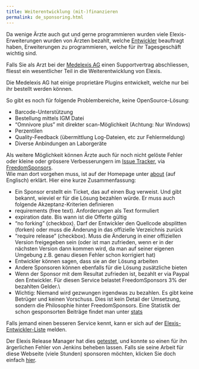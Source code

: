 ```yaml
---
title: Weiterentwicklung (mit-)finanzieren
permalink: de_sponsoring.html
---
```


Da wenige Ärzte auch gut und gerne programmieren wurden viele
Elexis-Erweiterungen wurden von Ärzten bezahlt, welche
[Entwickler](de_support.html) beauftragt haben, Erweiterungen zu
programmieren, welche für ihr Tagesgeschäft wichtig sind.

Falls Sie als Arzt bei der [Medelexis AG](http://www.medelexis.ch/)
einen Supportvertrag abschliessen, fliesst ein wesentlicher Teil in die
Weiterentwicklung von Elexis.

Die Medelexis AG hat einige proprietäre Plugins entwickelt, welche nur
bei ihr bestellt werden können.

So gibt es noch für folgende Problembereiche, keine OpenSource-Lösung:
* Barcode-Unterstützung
* Bestellung mittels IGM Datei
* “Omnivore plus” mit direkter scan-Möglichkeit (Achtung: Nur Windows)
* Perzentilen
* Quality-Feedback (übermittlung Log-Dateien, etc zur Fehlermeldung)
* Diverse Anbindungen an Laborgeräte

Als weitere Möglichkeit können Ärzte auch für noch nicht gelöste Fehler
oder kleine oder grössere Verbesserungern im [Issue
Tracker](https://github.com/elexis/elexis/issues), via
[FreedomSponsors](http://www.freedomsponsors.org/).\
Wie man dort vorgehen muss, ist auf der Homepage unter
[about](http://blog.freedomsponsors.org/about/) (auf Englisch) erklärt.
Hier eine kurze Zusammenfassung:
* Ein Sponsor erstellt ein Ticket, das auf einen Bug verweist. Und gibt
bekannt, wieviel er für die Lösung bezahlen würde. Er muss auch folgende
Akzeptanz-Kriterien definieren
* requirements (free text). Anforderungen als Text formuliert
* expiration date. Bis wann ist die Offerte gültig
* “no forking” (checkbox). Darf der Entwickler den Quellcode
absplitten (forken) oder muss die Änderung in das offizielle Verzeichnis
zurück
* “require release” (checkbox). Muss die Änderung in einer
offiziellen Version freigegeben sein (oder ist man zufrieden, wenn er in
der nächsten Version dann kommen wird, da man auf seiner eigenen
Umgebung z.B. genau diesen Fehler schon korrigiert hat)
* Entwickler können sagen, dass sie an der Lösung arbeiten
* Andere Sponsoren können ebenfalls für die Lösung zusätzliche bieten
* Wenn der Sponsor mit dem Resultat zufrieden ist, bezahlt er via
Paypal den Entwickler. Für diesen Service belastet FreedomSponsors 3%
der bezahlten Gelder.\
* Wichtig: Niemand wird gezwungen irgendwas zu bezahlen. Es gibt keine
Betrüger und keinen Vorschuss. Dies ist kein Detail der Umsetzung,
sondern die Philosophie hinter FreedomSponsors.
Eine Statistik der schon gesponsorten Beiträge findet man unter
[stats](http://www.freedomsponsors.org/core/stats/)

Falls jemand einen besseren Service kennt, kann er sich auf der
[Elexis-Entwickler-Liste](https://sourceforge.net/mailarchive/forum.php?forum_name=elexis-develop)
melden.

Der Elexis Release Manager hat dies
[getestet](http://www.freedomsponsors.org/core/issue/92/64-bit-javalangoutofmemoryerror-permgen-space),
und konnte so einen für ihn ärgerlichen Fehler von Jenkins beheben
lassen. Falls sie seine Arbeit für diese Webseite (viele Stunden)
sponsoren möchten, klicken Sie doch einfach
[hier](http://www.freedomsponsors.org/core/issue/sponsor?trackerURL=https://github.com/elexis/elexis/issues/1).

